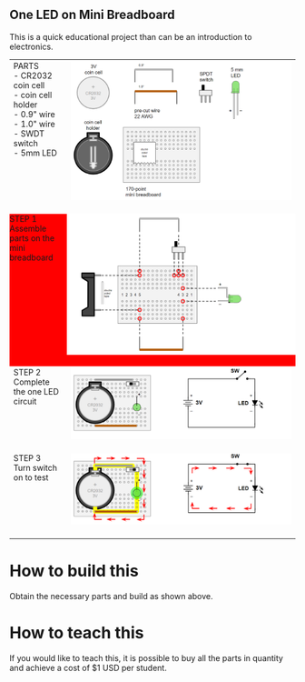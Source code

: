 ## One LED on Mini Breadboard

This is a quick educational project than can be an introduction to electronics.

<table style="border:none;">
  
<tr style="border:none;margin:0px;padding:0px;"><td width=20% valign=top>
PARTS<br>
- CR2032 coin cell <br>
- coin cell holder <br>
- 0.9" wire <br>
- 1.0" wire <br>
- SWDT switch <br>
- 5mm LED <br>
</td><td>
<img src="oneledbb_step1_parts.png">
<br><br>
</td></tr>

<tr bgcolor="#ff0000" style="border:none;margin:0px;padding:0px;"><td width=20% valign=top style="margin:0px;padding:0px;">
STEP 1<br>Assemble parts on the mini breadboard
</td><td style="margin:0px;padding:0px;">
<img src="oneledbb_step2_build.png">
<br><br>
</td></tr>

<tr style="border:none;"><td width=20% valign=top>
STEP 2<br>Complete the one LED circuit
</td><td>
<img src="oneledbb_step3_done.png">
<br><br>
</td></tr>

<tr style="border:none;"><td width=20% valign=top>
STEP 3<br>Turn switch on to test
</td><td>
<img src="oneledbb_step4_test.png">
<br><br>
</td></tr>

</table>

# How to build this

Obtain the necessary parts and build as shown above.

# How to teach this 

If you would like to teach this, it is possible to buy all the parts in quantity and achieve a cost of $1 USD per student. 

